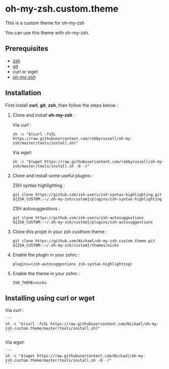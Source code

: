# oh-my-zsh.custom.theme

This is a custom theme for oh-my-zsh

You can use this theme with oh-my-zsh.

## Prerequisites

* [zsh](https://github.com/robbyrussell/oh-my-zsh/wiki/Installing-ZSH)
* [git](https://git-scm.com/book/en/v2/Getting-Started-Installing-Git)
* curl or wget
* [oh-my-zsh](https://github.com/robbyrussell/oh-my-zsh)

## Installation

First install **curl**, **git**, **zsh**, then follow the steps below :

1. Clone and install **oh-my-zsh** :

    Via *curl* :
    ```
    sh -c "$(curl -fsSL https://raw.githubusercontent.com/robbyrussell/oh-my-zsh/master/tools/install.sh)"
    ```

    Via *wget*:
    ```
    sh -c "$(wget https://raw.githubusercontent.com/robbyrussell/oh-my-zsh/master/tools/install.sh -O -)"
    ```
2. Clone and install some useful plugins :

    ZSH syntax highlighting :
    ```
    git clone https://github.com/zsh-users/zsh-syntax-highlighting.git ${ZSH_CUSTOM:-~/.oh-my-zsh/custom}/plugins/zsh-syntax-highlighting
    ```
    ZSH autosuggestions :
    ```
    git clone https://github.com/zsh-users/zsh-autosuggestions ${ZSH_CUSTOM:-~/.oh-my-zsh/custom}/plugins/zsh-autosuggestions
    ```
3. Clone this projet in your zsh custhom theme :
    ```
    git clone https://github.com/Nickael/oh-my-zsh.custom.theme.git ${ZSH_CUSTOM:-~/.oh-my-zsh/custom}/themes/nicks
    ```
4. Enable the plugin in your zshrc :
    ```
    plugins=(zsh-autosuggestions zsh-syntax-highlighting)
    ```
5. Enable the theme in your zshrc :
    ```
    ZSH_THEME=nicks
    ```

## Installing using curl or wget


Via *curl* :

    ```
    sh -c "$(curl -fsSL https://raw.githubusercontent.com/Nickael/oh-my-zsh.custom.theme/master/tools/install.sh)"
    ```

Via *wget*:

    ```
    sh -c "$(wget https://raw.githubusercontent.com/Nickael/oh-my-zsh.custom.theme/master/tools/install.sh -O -)"
    ```